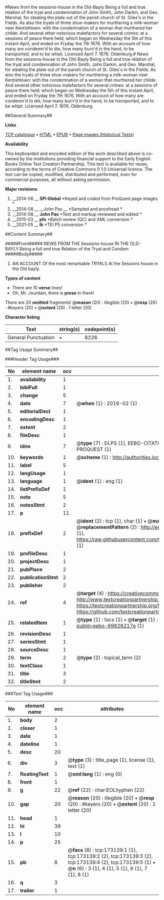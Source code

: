 #News from the sessions-house in the Old-Bayly Being a full and true relation of the tryal and condemnation of John Smith, John Darkin, and Geo. Marshal, for stealing the plate out of the parish church of St. Giles's in the Fields. As also the tryals of three shoe-makers for murthering a milk-woman neer Kentishtown: with the condemnation of a woman that murthered her childe. And several other notorious malefactors for several crimes: at a sessions of peace there held; which began on Wednesday the 5th of this instant April, and ended on Fryday the 7th 1676. With an account of how many are condemn'd to die, how many burn'd in the hand, to be transported, and to be whipt. Licensed April 7. 1676. Oldenburg.#
News from the sessions-house in the Old-Bayly Being a full and true relation of the tryal and condemnation of John Smith, John Darkin, and Geo. Marshal, for stealing the plate out of the parish church of St. Giles's in the Fields. As also the tryals of three shoe-makers for murthering a milk-woman neer Kentishtown: with the condemnation of a woman that murthered her childe. And several other notorious malefactors for several crimes: at a sessions of peace there held; which began on Wednesday the 5th of this instant April, and ended on Fryday the 7th 1676. With an account of how many are condemn'd to die, how many burn'd in the hand, to be transported, and to be whipt. Licensed April 7. 1676. Oldenburg.

##General Summary##

**Links**

[TCP catalogue](http://www.ota.ox.ac.uk/tcp/)  • 
[HTML](http://tei.it.ox.ac.uk/tcp/Texts-HTML/free/B27/B27391.html)  • 
[EPUB](http://tei.it.ox.ac.uk/tcp/Texts-EPUB/free/B27/B27391.epub) • 
[Page images (Historical Texts)](https://historicaltexts.jisc.ac.uk/eebo-99828217e)

**Availability**

This keyboarded and encoded edition of the work described above is co-owned by the
    institutions providing financial support to the Early English Books Online Text Creation
    Partnership. This text is available for reuse, according to the terms of  Creative Commons 0 1.0 Universal
    licence. The text can be copied, modified, distributed and performed, even for commercial
    purposes, all without asking permission.

**Major revisions**

1. __2014-06 __ __SPi Global__ *Keyed and coded from ProQuest page images *
1. __2014-08 __ __John Pas __ *Sampled and proofread *
1. __2014-08 __ __John Pas__ *Text and markup reviewed and edited *
1. __2015-03 __ __pfs__ *Batch review (QC) and XML conversion *
1. __2021-05 __ __lb__ *TEI P5 conversion *

##Content Summary##

#####Front#####
NEWS FROM THE Sessions-house IN THE OLD-BAYLY.Being a full and true Relation of the Tryal and Condem
#####Body#####

1. AN ACCOUNT Of the most remarkable TRYALS At the Sessions house in the Old bayly.

**Types of content**

  * There are 10 **verse** lines!
  * Oh, Mr. Jourdain, there is **prose** in there!

There are 20 **omitted** fragments! 
 @__reason__ (20) : illegible (20)  •  @__resp__ (20) : #keyers (20)  •  @__extent__ (20) : 1 letter (20)

**Character listing**


|Text|string(s)|codepoint(s)|
|---|---|---|
|General Punctuation|•|8226|

##Tag Usage Summary##

###Header Tag Usage###

|No|element name|occ|attributes|
|---|---|---|---|
|1.|__availability__|1||
|2.|__biblFull__|1||
|3.|__change__|5||
|4.|__date__|7| @__when__ (1) : 2016-02 (1)|
|5.|__editorialDecl__|1||
|6.|__encodingDesc__|1||
|7.|__extent__|2||
|8.|__fileDesc__|1||
|9.|__idno__|7| @__type__ (7) : DLPS (1), EEBO-CITATION (1), VID (1), EEBO-PROQUEST (1), STC (2), PROQUEST (1)|
|10.|__keywords__|1| @__scheme__ (1) : http://authorities.loc.gov/ (1)|
|11.|__label__|5||
|12.|__langUsage__|1||
|13.|__language__|1| @__ident__ (1) : eng (1)|
|14.|__listPrefixDef__|1||
|15.|__note__|5||
|16.|__notesStmt__|2||
|17.|__p__|11||
|18.|__prefixDef__|2| @__ident__ (2) : tcp (1), char (1)  •  @__matchPattern__ (2) : ([0-9\-]+):([0-9IVX]+) (1), (.+) (1)  •  @__replacementPattern__ (2) : http://eebo.chadwyck.com/downloadtiff?vid=$1&page=$2 (1), https://raw.githubusercontent.com/textcreationpartnership/Texts/master/tcpchars.xml#$1 (1)|
|19.|__profileDesc__|1||
|20.|__projectDesc__|1||
|21.|__pubPlace__|2||
|22.|__publicationStmt__|2||
|23.|__publisher__|2||
|24.|__ref__|4| @__target__ (4) : https://creativecommons.org/publicdomain/zero/1.0/ (1), http://www.textcreationpartnership.org/docs/. (1), https://textcreationpartnership.org/faq/#faq05 (1), https://github.com/textcreationpartnership (1)|
|25.|__relatedItem__|1| @__type__ (1) : facs (1)  •  @__target__ (1) : https://data.historicaltexts.jisc.ac.uk/view?pubId=eebo-99828217e (1)|
|26.|__revisionDesc__|1||
|27.|__seriesStmt__|1||
|28.|__sourceDesc__|1||
|29.|__term__|2| @__type__ (2) : topical_term (2)|
|30.|__textClass__|1||
|31.|__title__|3||
|32.|__titleStmt__|2||


###Text Tag Usage###

|No|element name|occ|attributes|
|---|---|---|---|
|1.|__body__|2||
|2.|__closer__|1||
|3.|__date__|1||
|4.|__dateline__|1||
|5.|__desc__|20||
|6.|__div__|3| @__type__ (3) : title_page (1), license (1), text (1)|
|7.|__floatingText__|1| @__xml:lang__ (1) : eng (0)|
|8.|__front__|1||
|9.|__g__|22| @__ref__ (22) : char:EOLhyphen (22)|
|10.|__gap__|20| @__reason__ (20) : illegible (20)  •  @__resp__ (20) : #keyers (20)  •  @__extent__ (20) : 1 letter (20)|
|11.|__head__|1||
|12.|__hi__|39||
|13.|__l__|10||
|14.|__p__|25||
|15.|__pb__|8| @__facs__ (8) : tcp:173139:1 (1), tcp:173139:2 (2), tcp:173139:3 (2), tcp:173139:4 (2), tcp:173139:5 (1)  •  @__n__ (6) : 3 (1), 4 (1), 5 (1), 6 (1), 7 (1), 8 (1)|
|16.|__q__|3||
|17.|__trailer__|1||
